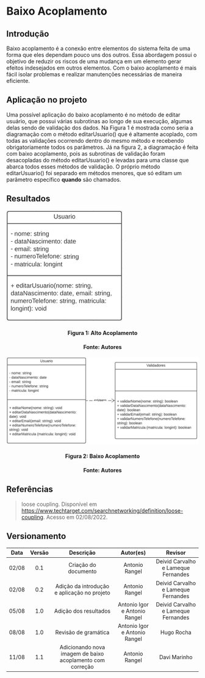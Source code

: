 # Baixo Acoplamento

## Introdução

Baixo acoplamento é a conexão entre elementos do sistema feita de uma forma que eles dependam pouco uns dos outros. Essa abordagem possui o objetivo de reduzir os riscos de uma mudança em um elemento gerar efeitos indesejados em outros elementos. Com o baixo acoplamento é mais fácil isolar problemas e realizar manutenções necessárias de maneira eficiente.

## Aplicação no projeto

Uma possível aplicação do baixo acoplamento é no método de editar usuário, que possui várias subrotinas ao longo de sua execução, algumas delas sendo de validação dos dados. Na Figura 1 é mostrada como seria a diagramação com o método editarUsuario() que é altamente acoplado, com todas as validações ocorrendo dentro do mesmo método e recebendo obrigatoriamente todos os parâmetros. Já na figura 2, a diagramação é feita com baixo acoplamento, pois as subrotinas de validação foram desacopladas do método editarUsuario() e levadas para uma classe que abarca todos esses métodos de validação. O próprio método editarUsuario() foi separado em métodos menores, que só editam um parâmetro específico **quando** são chamados.  

## Resultados


![Nome da imagem](../assets/img/altoAcoplamento.png)
<h4 align = "center">Figura 1: Alto Acoplamento</h6>
<h4 align = "center">Fonte: Autores</h6>

![Nome da imagem](../assets/img/baixoAcoplamento.jpg)
<h4 align = "center">Figura 2: Baixo Acoplamento</h6>
<h4 align = "center">Fonte: Autores</h6>

## Referências

> loose coupling. Disponível em <https://www.techtarget.com/searchnetworking/definition/loose-coupling>. Acesso em 02/08/2022.

## Versionamento

| Data  | Versão |                     Descrição                      |  Autor(es)  | Revisor |
| :---: | :----: | :------------------------------------------------: | :---------: | :-----: |
| 02/08 |  0.1   |      Criação do documento                          |    Antonio Rangel     |  Deivid Carvalho e Lameque Fernandes   |
| 02/08 |  0.2   |      Adição da introdução e aplicação no projeto   |    Antonio Rangel     |  Deivid Carvalho e Lameque Fernandes   |
| 05/08 |  1.0   |      Adição dos resultados  |    Antonio Igor e Antonio Rangel     |  Deivid Carvalho e Lameque Fernandes   |
| 08/08 |  1.0   |      Revisão de gramática  |    Antonio Igor e Antonio Rangel     |  Hugo Rocha   |
| 11/08 | 1.1 | Adicionando nova imagem de baixo acoplamento com correção | Antonio Rangel | Davi Marinho |
